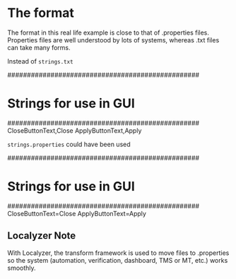 # The format
The format in this real life example is close to that of .properties files. Properties files are well understood by lots of systems, whereas .txt files can take many forms. 

Instead of <code>strings.txt</code> 

  #################################################
  # Strings for use in GUI
  #################################################
  CloseButtonText,Close
  ApplyButtonText,Apply

<code>strings.properties</code> could have been used

  #################################################
  # Strings for use in GUI
  #################################################
  CloseButtonText=Close
  ApplyButtonText=Apply

## Localyzer Note
With Localyzer, the transform framework is used to move files to .properties so the system (automation, verification, dashboard, TMS or MT, etc.) works smoothly.

